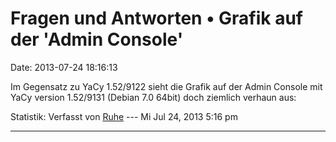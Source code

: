 Fragen und Antworten • Grafik auf der \'Admin Console\'
=======================================================

Date: 2013-07-24 18:16:13

Im Gegensatz zu YaCy 1.52/9122 sieht die Grafik auf der Admin Console
mit YaCy version 1.52/9131 (Debian 7.0 64bit) doch ziemlich verhaun aus:

Statistik: Verfasst von
[Ruhe](http://forum.yacy-websuche.de/memberlist.php?mode=viewprofile&u=8953)
--- Mi Jul 24, 2013 5:16 pm

------------------------------------------------------------------------
